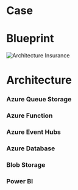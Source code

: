 # Case

# Blueprint
![Architecture Insurance](https://raw.githubusercontent.com/ChristianoPiccinin/case-etl-azure-1/main/img/arc.JPG)

# Architecture
### Azure Queue Storage
### Azure Function
### Azure Event Hubs
### Azure Database
### Blob Storage
### Power BI
